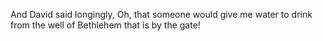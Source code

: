 And David said longingly, Oh, that someone would give me water to drink from the well of Bethlehem that is by the gate!
